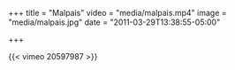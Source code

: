 +++
title = "Malpais"
video = "media/malpais.mp4"
image = "media/malpais.jpg"
date = "2011-03-29T13:38:55-05:00"

+++

{{< vimeo 20597987 >}}
